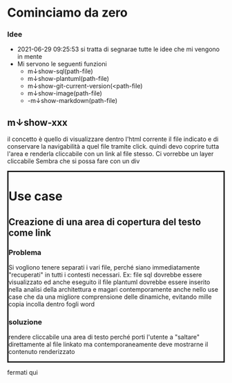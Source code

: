 <style>
#overlay {
  position:relative;
  top: 0;
  left: 0;
  right: 0;
  bottom: 0;
  border:solid;
  /*background-color: lightgreen;  Black background with opacity */
  z-index: 2; /* Specify a stack order in case you're using a different order for other elements */
  cursor: pointer; /* Add a pointer on hover */
}
/*Important:*/
.link-spanner{
  position:absolute; 
  width:100%;
  height:100%;
  top:0;
  left: 0;
  z-index: 1;

  /* edit: fixes overlap error in IE7/8, 
     make sure you have an empty gif 
  background-image: url('empty.gif');*/
}  
</style>

# Cominciamo da zero

### Idee

- 2021-06-29 09:25:53 si tratta di segnarae tutte le idee che mi vengono in mente
- Mi servono le seguenti funzioni
  - m↓show-sql(path-file)
  - m↓show-plantuml(path-file)
  - m↓show-git-current-version(<path-file)
  - m↓show-image(path-file)
  - -m↓show-markdown(path-file)



## m↓show-xxx
il concetto è quello di visualizzare dentro l'html corrente il file indicato e di conservare
la navigabilità a quel file tramite click.
quindi devo coprire tutta l'area e renderla cliccabile con un link al file stesso.
Ci vorrebbe un layer cliccabile
Sembra che si possa fare con un div


<div id="overlay"  >
<html>
<head></head>
<body>


# Use case

## Creazione di una area di copertura del testo come link

### Problema
Si vogliono tenere separati i vari file, perché siano immediatamente "recuperati"
in tutti i contesti necessari.
Ex: file sql dovrebbe essere visualizzato ed anche eseguito
il file plantuml dovrebbe essere inserito nella analisi della architettura e magari contemporamente anche nello use case
che da una migliore comprensione delle dinamiche, evitando mille copia incolla dentro fogli word


### soluzione
rendere cliccabile una area di testo perché porti l'utente a "saltare" direttamente al file linkato
ma contemporaneamente deve mostrarne il contenuto renderizzato

</body>
</html>


<a href=".\features\usecase\ucshowanything.md">
        <span class="link-spanner"></span>
    </a>
</div>



fermati qui